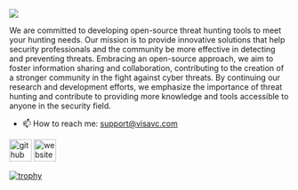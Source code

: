 ![](https://visavc.com/images/visavc-bannerpng.png)

We are committed to developing open-source threat hunting tools to meet your hunting needs. Our mission is to provide innovative solutions that help security professionals and the community be more effective in detecting and preventing threats. Embracing an open-source approach, we aim to foster information sharing and collaboration, contributing to the creation of a stronger community in the fight against cyber threats. By continuing our research and development efforts, we emphasize the importance of threat hunting and contribute to providing more knowledge and tools accessible to anyone in the security field.

- 📫 How to reach me: support@visavc.com 


[<img src='https://cdn.jsdelivr.net/npm/simple-icons@3.0.1/icons/github.svg' alt='github' height='40'>](https://github.com/visavc)  [<img src='https://cdn.jsdelivr.net/npm/simple-icons@3.0.1/icons/icloud.svg' alt='website' height='40'>](https://visavc.com/)  

[![trophy](https://github-profile-trophy.vercel.app/?username=visavc)](https://github.com/ryo-ma/github-profile-trophy)

